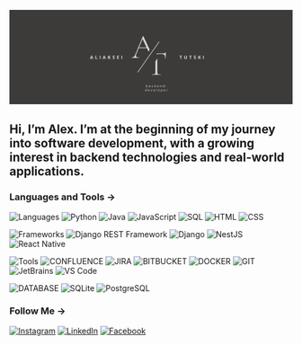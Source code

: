 [![Header](https://github.com/fl1ker/fl1ker/blob/main/assets/Black%20Minimalist%20Business%20Name%20Twitter%20Header.png)](https://github.com/fl1ker)

## Hi, I’m Alex. I’m at the beginning of my journey into software development, with a growing interest in backend technologies and real-world applications.

### Languages and Tools ->
![Languages](https://img.shields.io/badge/-Languages:-111?style=for-the-badge)
![Python](https://img.shields.io/badge/-Python-C0C0C0?style=for-the-badge&logo=python&logoColor=111)
![Java](https://img.shields.io/badge/-java-C0C0C0?style=for-the-badge&logo=openjdk&logoColor=111)
![JavaScript](https://img.shields.io/badge/-javascript-C0C0C0?style=for-the-badge&logo=javascript&logoColor=111)
![SQL](https://img.shields.io/badge/-SQL-C0C0C0?style=for-the-badge&logoColor=111)
![HTML](https://img.shields.io/badge/-HTML-C0C0C0?style=for-the-badge&logo=HTML5&logoColor=111)
![CSS](https://img.shields.io/badge/-CSS-C0C0C0?style=for-the-badge&logo=css3&logoColor=111)    

![Frameworks](https://img.shields.io/badge/-Frameworks:-111?style=for-the-badge)
![Django REST Framework](https://img.shields.io/badge/-Django%20REST%20Framework-C0C0C0?style=for-the-badge&logo=django&logoColor=111)
![Django](https://img.shields.io/badge/-Django-C0C0C0?style=for-the-badge&logo=django&logoColor=111)
![NestJS](https://img.shields.io/badge/-NestJS-C0C0C0?style=for-the-badge&logo=nestjs&logoColor=111)
![React Native](https://img.shields.io/badge/-React%20Native-C0C0C0?style=for-the-badge&logo=react&logoColor=111)

![Tools](https://img.shields.io/badge/-tools:-111?style=for-the-badge)
![CONFLUENCE](https://img.shields.io/badge/-CONFLUENCE-C0C0C0?style=for-the-badge&logo=CONFLUENCE&logoColor=111)
![JIRA](https://img.shields.io/badge/-JIRA-C0C0C0?style=for-the-badge&logo=JIRA&logoColor=111)
![BITBUCKET](https://img.shields.io/badge/-BITBUCKET-C0C0C0?style=for-the-badge&logo=BITBUCKET&logoColor=111)
![DOCKER](https://img.shields.io/badge/-DOCKER-C0C0C0?style=for-the-badge&logo=DOCKER&logoColor=111)
![GIT](https://img.shields.io/badge/-GIT-C0C0C0?style=for-the-badge&logo=GIT&logoColor=111)
![JetBrains](https://img.shields.io/badge/-JetBrains-C0C0C0?style=for-the-badge&logo=jetbrains&logoColor=111)
![VS Code](https://img.shields.io/badge/-VSCode-C0C0C0?style=for-the-badge&logo=vs&logoColor=111)

![DATABASE](https://img.shields.io/badge/-DATABASE:-111?style=for-the-badge)
![SQLite](https://img.shields.io/badge/-SQLite-C0C0C0?style=for-the-badge&logo=sqlite&logoColor=111)
![PostgreSQL](https://img.shields.io/badge/-PostgreSQL-C0C0C0?style=for-the-badge&logo=postgresql&logoColor=111)

### Follow Me ->
[![Instagram](https://img.shields.io/badge/-Instagram-C0C0C0?style=for-the-badge&logo=Instagram&logoColor=111)](https://www.instagram.com/al.tutski/?next=%2F)
[![LinkedIn](https://img.shields.io/badge/-LinkedIn-C0C0C0?style=for-the-badge&logo=linkedin&logoColor=111)](https://www.linkedin.com/in/aliaksei-tutski-933727336/)
[![Facebook](https://img.shields.io/badge/-Facebook-C0C0C0?style=for-the-badge&logo=facebook&logoColor=111)](https://www.facebook.com/profile.php?id=100086156001986)